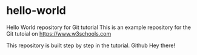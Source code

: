 # hello-world
Hello World repository for Git tutorial
This is an example repository for the Git tutoial on https://www.w3schools.com

This repository is built step by step in the tutorial.
Github
Hey there!

